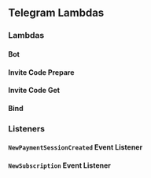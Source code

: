 ## Telegram Lambdas



### Lambdas 

#### Bot

#### Invite Code Prepare 

#### Invite Code Get

#### Bind


### Listeners

#### `NewPaymentSessionCreated` Event Listener

#### `NewSubscription` Event Listener
